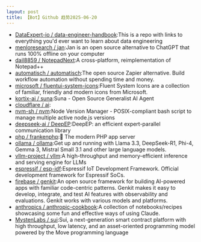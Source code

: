 ```yaml
---
layout: post
title: 【Bot】Github 趋势2025-06-20
---
```


* [DataExpert-io / data-engineer-handbook](https://github.com/DataExpert-io/data-engineer-handbook):This is a repo with links to everything you'd ever want to learn about data engineering
* [menloresearch / jan](https://github.com/menloresearch/jan):Jan is an open source alternative to ChatGPT that runs 100% offline on your computer
* [dail8859 / NotepadNext](https://github.com/dail8859/NotepadNext):A cross-platform, reimplementation of Notepad++
* [automatisch / automatisch](https://github.com/automatisch/automatisch):The open source Zapier alternative. Build workflow automation without spending time and money.
* [microsoft / fluentui-system-icons](https://github.com/microsoft/fluentui-system-icons):Fluent System Icons are a collection of familiar, friendly and modern icons from Microsoft.
* [kortix-ai / suna](https://github.com/kortix-ai/suna):Suna - Open Source Generalist AI Agent
* [cloudflare / ai](https://github.com/cloudflare/ai):
* [nvm-sh / nvm](https://github.com/nvm-sh/nvm):Node Version Manager - POSIX-compliant bash script to manage multiple active node.js versions
* [deepseek-ai / DeepEP](https://github.com/deepseek-ai/DeepEP):DeepEP: an efficient expert-parallel communication library
* [php / frankenphp](https://github.com/php/frankenphp):🧟 The modern PHP app server
* [ollama / ollama](https://github.com/ollama/ollama):Get up and running with Llama 3.3, DeepSeek-R1, Phi-4, Gemma 3, Mistral Small 3.1 and other large language models.
* [vllm-project / vllm](https://github.com/vllm-project/vllm):A high-throughput and memory-efficient inference and serving engine for LLMs
* [espressif / esp-idf](https://github.com/espressif/esp-idf):Espressif IoT Development Framework. Official development framework for Espressif SoCs.
* [firebase / genkit](https://github.com/firebase/genkit):An open source framework for building AI-powered apps with familiar code-centric patterns. Genkit makes it easy to develop, integrate, and test AI features with observability and evaluations. Genkit works with various models and platforms.
* [anthropics / anthropic-cookbook](https://github.com/anthropics/anthropic-cookbook):A collection of notebooks/recipes showcasing some fun and effective ways of using Claude.
* [MystenLabs / sui](https://github.com/MystenLabs/sui):Sui, a next-generation smart contract platform with high throughput, low latency, and an asset-oriented programming model powered by the Move programming language
